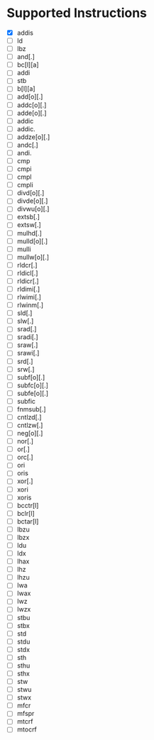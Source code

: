 # Supported Instructions
 - [x] addis
 - [ ] ld
 - [ ] lbz
 - [ ] and[.]
 - [ ] bc[l][a]
 - [ ] addi
 - [ ] stb
 - [ ] b[l][a]
 - [ ] add[o][.]
 - [ ] addc[o][.]
 - [ ] adde[o][.]
 - [ ] addic
 - [ ] addic.
 - [ ] addze[o][.]
 - [ ] andc[.]
 - [ ] andi.
 - [ ] cmp
 - [ ] cmpi
 - [ ] cmpl
 - [ ] cmpli
 - [ ] divd[o][.]
 - [ ] divde[o][.]
 - [ ] divwu[o][.]
 - [ ] extsb[.]
 - [ ] extsw[.]
 - [ ] mulhd[.]
 - [ ] mulld[o][.]
 - [ ] mulli
 - [ ] mullw[o][.]
 - [ ] rldcr[.]
 - [ ] rldicl[.]
 - [ ] rldicr[.]
 - [ ] rldimi[.]
 - [ ] rlwimi[.]
 - [ ] rlwinm[.]
 - [ ] sld[.]
 - [ ] slw[.]
 - [ ] srad[.]
 - [ ] sradi[.]
 - [ ] sraw[.]
 - [ ] srawi[.]
 - [ ] srd[.]
 - [ ] srw[.]
 - [ ] subf[o][.]
 - [ ] subfc[o][.]
 - [ ] subfe[o][.]
 - [ ] subfic
 - [ ] fnmsub[.]
 - [ ] cntlzd[.]
 - [ ] cntlzw[.]
 - [ ] neg[o][.]
 - [ ] nor[.]
 - [ ] or[.]
 - [ ] orc[.]
 - [ ] ori
 - [ ] oris
 - [ ] xor[.]
 - [ ] xori
 - [ ] xoris
 - [ ] bcctr[l]
 - [ ] bclr[l]
 - [ ] bctar[l]
 - [ ] lbzu
 - [ ] lbzx
 - [ ] ldu
 - [ ] ldx
 - [ ] lhax
 - [ ] lhz
 - [ ] lhzu
 - [ ] lwa
 - [ ] lwax
 - [ ] lwz
 - [ ] lwzx
 - [ ] stbu
 - [ ] stbx
 - [ ] std
 - [ ] stdu
 - [ ] stdx
 - [ ] sth
 - [ ] sthu
 - [ ] sthx
 - [ ] stw
 - [ ] stwu
 - [ ] stwx
 - [ ] mfcr
 - [ ] mfspr
 - [ ] mtcrf
 - [ ] mtocrf